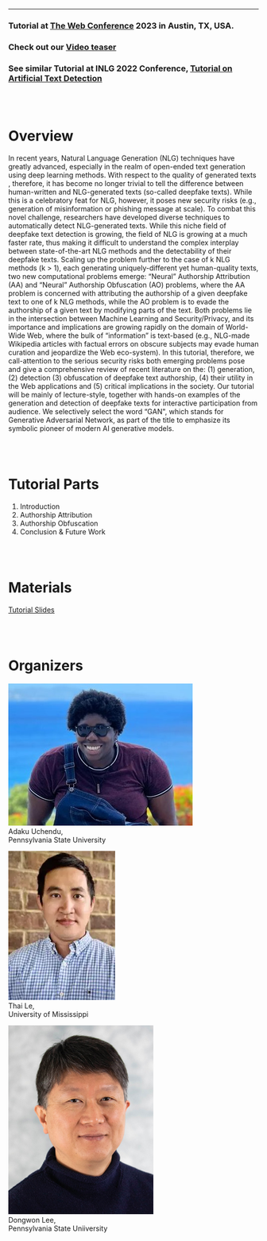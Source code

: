 <!-- ---
---
layout: page
title: Catch Me If You GAN: Generation, Detection, and Obfuscation of Deepfake Texts 
 -->

---


### Tutorial at [The Web Conference](https://www2023.thewebconf.org/) 2023 in Austin, TX, USA. <br> ### 
  ### Check out our [Video teaser](https://www.youtube.com/watch?v=oS0KR7IdLe0&ab_channel=JilieZeng) <br> ###
  ### See similar Tutorial at INLG 2022 Conference, [Tutorial on Artificial Text Detection](https://artificial-text-detection.github.io/)

  <br>
  <br>

# Overview #  
In recent years, Natural Language Generation (NLG) techniques have greatly advanced, especially in the realm of open-ended text generation using deep learning methods. With respect to the quality of generated texts , therefore, it has become no longer trivial to tell the difference between human-written and NLG-generated texts (so-called deepfake texts). While this is a celebratory feat for NLG, however, it poses new security risks (e.g., generation of misinformation or phishing message at scale). To combat this novel challenge, researchers have developed diverse techniques to automatically detect NLG-generated texts. While this niche field of deepfake text detection is growing, the field of NLG is growing at a much faster rate, thus making it difficult to understand the complex interplay between state-of-the-art NLG methods and the detectability of their deepfake texts. Scaling up the problem further to the case of k NLG methods (k > 1), each generating uniquely-different yet human-quality texts, two new computational problems emerge: “Neural” Authorship Attribution (AA) and “Neural” Authorship Obfuscation (AO) problems, where the AA problem is concerned with attributing the authorship of a given deepfake text to one of k NLG methods, while the AO problem is to evade the authorship of a given text by modifying parts of the text. Both problems lie in the intersection between Machine Learning and Security/Privacy, and its importance and implications are growing rapidly on the domain of World-Wide Web, where the bulk of “information” is text-based (e.g., NLG-made Wikipedia articles with factual errors on obscure subjects may evade human curation and jeopardize the Web eco-system). In this tutorial, therefore, we call-attention to the serious security risks both emerging problems pose and give a comprehensive review of recent literature on the: (1) generation, (2) detection (3) obfuscation of deepfake text authorship, (4) their utility in the Web applications and (5) critical implications in the society. Our tutorial will be mainly of lecture-style, together with hands-on examples of the generation and detection of deepfake texts for interactive participation from audience. We selectively select the word “GAN", which stands for Generative Adversarial Network, as part of the title to emphasize its symbolic pioneer of modern AI generative models.


  <br>
  <br>
  
  
# Tutorial Parts #
  1. Introduction
  2. Authorship Attribution
  3. Authorship Obfuscation
  4. Conclusion & Future Work
  
  <br>
  <br>
  
# Materials #
  [Tutorial Slides]() <br>
  
  <br>
  <br>
  
  
# Organizers #

![image](img/adaku.jpeg "Adaku Uchendu") <br>
Adaku Uchendu, <br>
Pennsylvania State University

![image](img/ThaiLe.png "Thai Le") <br>
Thai Le, <br>
University of Mississippi <br>

![image](img/dongwon.png "Dongwon Lee") <br>
Dongwon Lee, <br>
Pennsylvania State Uniiversity <br>

<!-- ---
<img src="img/adaku.jpeg" alt= “” width="300" height="230" title="Adaku Uchendu"> 
<img src="img/ThaiLe.png" alt= “”  title="Thai Le"> 
<img src="img/dongwon.png" alt= “” width="170" height="230" title="Dongwon Lee">
 -->
 

